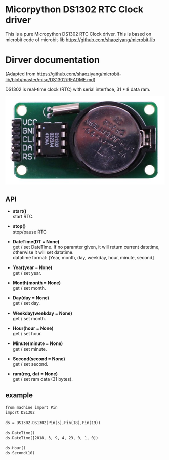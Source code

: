 # Micorpython DS1302 RTC Clock driver
This is a pure Micropython DS1302 RTC Clock driver. This is based on microbit code of microbit-lib https://github.com/shaoziyang/microbit-lib

# Dirver documentation
(Adapted from https://github.com/shaoziyang/microbit-lib/blob/master/misc/DS1302/README.md)

DS1302 is real-time clock (RTC) with serial interface, 31 * 8 data ram.

![](ds1302.jpg)


## API

* **start()**  
start RTC.  

* **stop()**  
stop/pause RTC

* **DateTime(DT = None)**  
get / set DateTime. If no paramter given, it will return current datetime, otherwise it will set datatime.  
datatime format: [Year, month, day, weekday, hour, minute, second]

* **Year(year = None)**  
get / set year.  

* **Month(month = None)**  
get / set month.  

* **Day(day = None)**  
get / set day.  

* **Weekday(weekday = None)**  
get / set month.  

* **Hour(hour = None)**  
get / set hour.  

* **Minute(minute = None)**  
get / set minute.  

* **Second(second = None)**  
get / set second.  

* **ram(reg, dat = None)**  
get / set ram data (31 bytes).  


## example

```
from machine import Pin
import DS1302

ds = DS1302.DS1302(Pin(5),Pin(18),Pin(19))

ds.DateTime()
ds.DateTime([2018, 3, 9, 4, 23, 0, 1, 0])

ds.Hour()
ds.Second(10)
```
